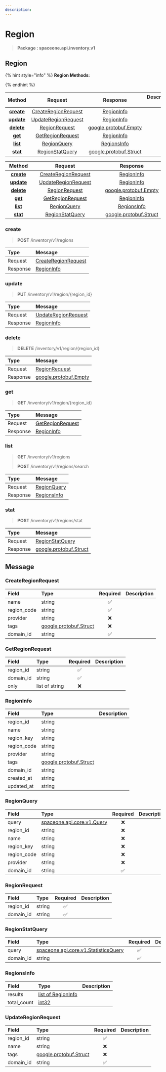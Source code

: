 ```yaml
---
description:  
---
```

# Region

>  **Package : spaceone.api.inventory.v1**

## Region

{% hint style="info" %}
**Region Methods:**

{%  endhint %}


| Method | Request | Response | Description &nbsp; &nbsp; &nbsp; &nbsp; &nbsp; &nbsp; &nbsp; &nbsp; &nbsp; &nbsp; &nbsp; |
| :-----: | :--------: | :--------: | :-------------------- |
| [**create**](region.md#create)|   [CreateRegionRequest](region.md#createregionrequest) |   [RegionInfo](region.md#regioninfo) |  |
| [**update**](region.md#update)|   [UpdateRegionRequest](region.md#updateregionrequest) |   [RegionInfo](region.md#regioninfo) |  |
| [**delete**](region.md#delete)|   [RegionRequest](region.md#regionrequest) |  [google.protobuf.Empty](https://github.com/protocolbuffers/protobuf/blob/master/src/google/protobuf/empty.proto)|  |
| [**get**](region.md#get)|   [GetRegionRequest](region.md#getregionrequest) |   [RegionInfo](region.md#regioninfo) |  |
| [**list**](region.md#list)|   [RegionQuery](region.md#regionquery) |   [RegionsInfo](region.md#regionsinfo) |  |
| [**stat**](region.md#stat)|   [RegionStatQuery](region.md#regionstatquery) |  [google.protobuf.Struct](https://github.com/protocolbuffers/protobuf/blob/master/src/google/protobuf/struct.proto)|  |TEST

| Method | Request | Response | Description &nbsp; &nbsp; &nbsp; &nbsp; &nbsp; &nbsp; &nbsp; &nbsp; &nbsp; &nbsp; &nbsp; |
| :-----: | :--------: | :--------: | :-------------------- |
|<div style="width:70px; text-align:center;">  [**create**](region.md#create) </div> | <div style="width:200px; text-align:center;">    [CreateRegionRequest](region.md#createregionrequest)  </div> | <div style="width:200px; text-align:center;">   [RegionInfo](region.md#regioninfo)  </div> | <div style="width:400px;">  </div> |
|<div style="width:70px; text-align:center;">  [**update**](region.md#update) </div> | <div style="width:200px; text-align:center;">    [UpdateRegionRequest](region.md#updateregionrequest)  </div> | <div style="width:200px; text-align:center;">   [RegionInfo](region.md#regioninfo)  </div> | <div style="width:400px;">  </div> |
|<div style="width:70px; text-align:center;">  [**delete**](region.md#delete) </div> | <div style="width:200px; text-align:center;">    [RegionRequest](region.md#regionrequest)  </div> | <div style="width:200px; text-align:center;">  [google.protobuf.Empty](https://github.com/protocolbuffers/protobuf/blob/master/src/google/protobuf/empty.proto) </div> | <div style="width:400px;">  </div> |
|<div style="width:70px; text-align:center;">  [**get**](region.md#get) </div> | <div style="width:200px; text-align:center;">    [GetRegionRequest](region.md#getregionrequest)  </div> | <div style="width:200px; text-align:center;">   [RegionInfo](region.md#regioninfo)  </div> | <div style="width:400px;">  </div> |
|<div style="width:70px; text-align:center;">  [**list**](region.md#list) </div> | <div style="width:200px; text-align:center;">    [RegionQuery](region.md#regionquery)  </div> | <div style="width:200px; text-align:center;">   [RegionsInfo](region.md#regionsinfo)  </div> | <div style="width:400px;">  </div> |
|<div style="width:70px; text-align:center;">  [**stat**](region.md#stat) </div> | <div style="width:200px; text-align:center;">    [RegionStatQuery](region.md#regionstatquery)  </div> | <div style="width:200px; text-align:center;">  [google.protobuf.Struct](https://github.com/protocolbuffers/protobuf/blob/master/src/google/protobuf/struct.proto) </div> | <div style="width:400px;">  </div> | 
 

 
### create
> **POST** /inventory/v1/regions
>


| Type | Message |
| :--- | :--- |
| Request | [CreateRegionRequest](region.md#createregionrequest) |
| Response |  [RegionInfo](region.md#regioninfo)  |
 
 

 
### update
> **PUT** /inventory/v1/region/{region_id}
>


| Type | Message |
| :--- | :--- |
| Request | [UpdateRegionRequest](region.md#updateregionrequest) |
| Response |  [RegionInfo](region.md#regioninfo)  |
 
 

 
### delete
> **DELETE** /inventory/v1/region/{region_id}
>


| Type | Message |
| :--- | :--- |
| Request | [RegionRequest](region.md#regionrequest) |
| Response | [google.protobuf.Empty](https://github.com/protocolbuffers/protobuf/blob/master/src/google/protobuf/empty.proto) |
 
 

 
### get
> **GET** /inventory/v1/region/{region_id}
>


| Type | Message |
| :--- | :--- |
| Request | [GetRegionRequest](region.md#getregionrequest) |
| Response |  [RegionInfo](region.md#regioninfo)  |
 
 

 
### list
> **GET** /inventory/v1/regions
>
> **POST** /inventory/v1/regions/search



| Type | Message |
| :--- | :--- |
| Request | [RegionQuery](region.md#regionquery) |
| Response |  [RegionsInfo](region.md#regionsinfo)  |
 
 

 
### stat
> **POST** /inventory/v1/regions/stat
>


| Type | Message |
| :--- | :--- |
| Request | [RegionStatQuery](region.md#regionstatquery) |
| Response | [google.protobuf.Struct](https://github.com/protocolbuffers/protobuf/blob/master/src/google/protobuf/struct.proto) |


## 

## Message

### CreateRegionRequest
| Field | Type | Required | Description |
| :--- | :--- | :---: | :--- |
| name |string|✅| |
| region_code |string|✅| |
| provider |string|❌| |
| tags |[google.protobuf.Struct](https://github.com/protocolbuffers/protobuf/blob/master/src/google/protobuf/struct.proto)|❌| |
| domain_id |string|✅| |

### GetRegionRequest
| Field | Type | Required | Description |
| :--- | :--- | :---: | :--- |
| region_id |string|✅| |
| domain_id |string|✅| |
| only |list of string|❌| |

### RegionInfo
| Field | Type |  Description |
| :--- | :--- | :--- |
| region_id |string | |
| name |string | |
| region_key |string | |
| region_code |string | |
| provider |string | |
| tags |[google.protobuf.Struct](https://github.com/protocolbuffers/protobuf/blob/master/src/google/protobuf/struct.proto) | |
| domain_id |string | |
| created_at |string | |
| updated_at |string | |

### RegionQuery
| Field | Type | Required | Description |
| :--- | :--- | :---: | :--- |
| query |[spaceone.api.core.v1.Query](https://spaceone-dev.gitbook.io/api-reference/common-v1/search-query)|❌| |
| region_id |string|❌| |
| name |string|❌| |
| region_key |string|❌| |
| region_code |string|❌| |
| provider |string|❌| |
| domain_id |string|✅| |

### RegionRequest
| Field | Type | Required | Description |
| :--- | :--- | :---: | :--- |
| region_id |string|✅| |
| domain_id |string|✅| |

### RegionStatQuery
| Field | Type | Required | Description |
| :--- | :--- | :---: | :--- |
| query |[spaceone.api.core.v1.StatisticsQuery](https://spaceone-dev.gitbook.io/api-reference/common-v1/statistics-query)|✅| |
| domain_id |string|✅| |

### RegionsInfo
| Field | Type |  Description |
| :--- | :--- | :--- |
| results |[list of RegionInfo](region.md#regioninfo) | |
| total_count |[int32](https://github.com/protocolbuffers/protobuf/blob/master/src/google/protobuf/type.proto) | |

### UpdateRegionRequest
| Field | Type | Required | Description |
| :--- | :--- | :---: | :--- |
| region_id |string|✅| |
| name |string|❌| |
| tags |[google.protobuf.Struct](https://github.com/protocolbuffers/protobuf/blob/master/src/google/protobuf/struct.proto)|❌| |
| domain_id |string|✅| |
